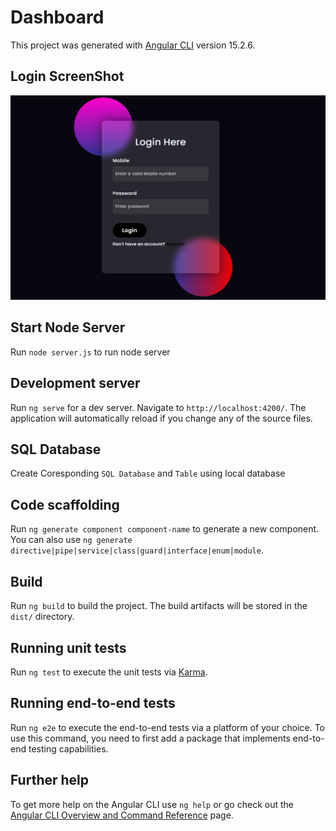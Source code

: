 # Dashboard

This project was generated with [Angular CLI](https://github.com/angular/angular-cli) version 15.2.6.
## Login ScreenShot

![Alt text](https://github.com/sunnyakinepally/students-dashboard/blob/main/src/assets/login.PNG)

## Start Node Server

Run `node server.js` to run node server

## Development server

Run `ng serve` for a dev server. Navigate to `http://localhost:4200/`. The application will automatically reload if you change any of the source files.

## SQL Database

Create Coresponding `SQL Database` and `Table` using local database

## Code scaffolding

Run `ng generate component component-name` to generate a new component. You can also use `ng generate directive|pipe|service|class|guard|interface|enum|module`.

## Build

Run `ng build` to build the project. The build artifacts will be stored in the `dist/` directory.

## Running unit tests

Run `ng test` to execute the unit tests via [Karma](https://karma-runner.github.io).

## Running end-to-end tests

Run `ng e2e` to execute the end-to-end tests via a platform of your choice. To use this command, you need to first add a package that implements end-to-end testing capabilities.

## Further help

To get more help on the Angular CLI use `ng help` or go check out the [Angular CLI Overview and Command Reference](https://angular.io/cli) page.
